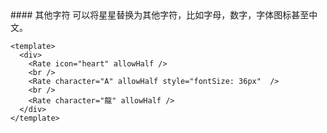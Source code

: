 <cn>
#### 其他字符
可以将星星替换为其他字符，比如字母，数字，字体图标甚至中文。
</cn>

```vue
<template>
  <div>
    <Rate icon="heart" allowHalf />
    <br />
    <Rate character="A" allowHalf style="fontSize: 36px"  />
    <br />
    <Rate character="龍" allowHalf />
  </div>
</template>
```